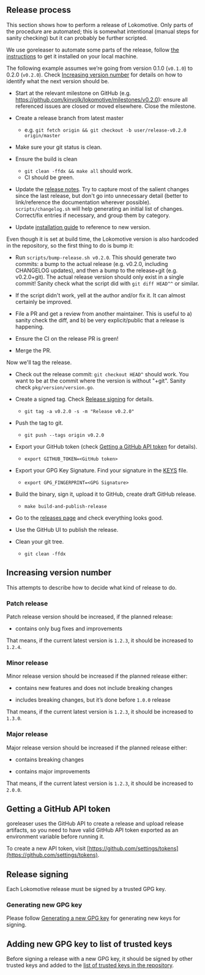 ## Release process

This section shows how to perform a release of Lokomotive. Only parts of the
procedure are automated; this is somewhat intentional (manual steps for sanity
checking) but it can probably be further scripted.

We use goreleaser to automate some parts of the release, follow [the
instructions](https://goreleaser.com/install/) to get it installed on your
local machine.

The following example assumes we’re going from version 0.1.0 (`v0.1.0`) to
0.2.0 (`v0.2.0`). Check [Increasing version number](#increasing-version-number)
for details on how to identify what the next version should be.

- Start at the relevant milestone on GitHub (e.g.
  https://github.com/kinvolk/lokomotive/milestones/v0.2.0): ensure all
  referenced issues are closed or moved elsewhere. Close the milestone.

- Create a release branch from latest master
  - e.g. `git fetch origin && git checkout -b user/release-v0.2.0 origin/master`

- Make sure your git status is clean.

- Ensure the build is clean
  - `git clean -ffdx && make all` should work.
  - CI should be green.

- Update the [release notes](../CHANGELOG.md). Try to capture most of the salient
  changes since the last release, but don't go into unnecessary detail (better
  to link/reference the documentation wherever possible).
  `scripts/changelog.sh` will help generating an initial list of changes.
  Correct/fix entries if necessary, and group them by category.

- Update [installation guide](../docs/installer/lokoctl.md) to reference to new
  version.

Even though it is set at build time, the Lokomotive version is also hardcoded
in the repository, so the first thing to do is bump it:

- Run `scripts/bump-release.sh v0.2.0`. This should generate two commits: a bump
  to the actual release (e.g. v0.2.0, including CHANGELOG updates), and then a
  bump to the release+git (e.g. v0.2.0+git). The actual release version should
  only exist in a single commit! Sanity check what the script did with `git
  diff HEAD^^` or similar.

- If the script didn't work, yell at the author and/or fix it. It can almost certainly be improved.

- File a PR and get a review from another maintainer. This is useful to a)
  sanity check the diff, and b) be very explicit/public that a release is
  happening.

- Ensure the CI on the release PR is green!

- Merge the PR.

Now we'll tag the release.

- Check out the release commit: `git checkout HEAD^` should work. You want to
  be at the commit where the version is without "+git". Sanity check
  `pkg/version/version.go`.

- Create a signed tag. Check [Release signing](#release-signing) for details.
  - `git tag -a v0.2.0 -s -m "Release v0.2.0"`

- Push the tag to git.
  - `git push --tags origin v0.2.0`

- Export your GitHub token (check [Getting a GitHub API token](#getting-a-github-api-token) for details).
  - `export GITHUB_TOKEN=<GitHub token>`

- Export your GPG Key Signature. Find your signature in the [KEYS](KEYS.md) file.
  - `export GPG_FINGERPRINT=<GPG Signature>`

- Build the binary, sign it, upload it to GitHub, create draft GitHub release.
  - `make build-and-publish-release`

- Go to the [releases page](https://github.com/kinvolk/lokomotive/releases) and
  check everything looks good.

- Use the GitHub UI to publish the release.

- Clean your git tree.
  - `git clean -ffdx`

## Increasing version number

This attempts to describe how to decide what kind of release to do.

### Patch release

Patch release version should be increased, if the planned release:

- contains only bug fixes and improvements

That means, if the current latest version is `1.2.3`, it should be increased to `1.2.4`.

### Minor release

Minor release version should be increased if the planned release either:

- contains new features and does not include breaking changes

- includes breaking changes, but it’s done before `1.0.0` release

That means, if the current latest version is `1.2.3`, it should be increased to `1.3.0`.

### Major release

Major release version should be increased if the planned release either:

- contains breaking changes

- contains major improvements

That means, if the current latest version is `1.2.3`, it should be increased to `2.0.0`.

## Getting a GitHub API token

goreleaser uses the GitHub API to create a release and upload release
artifacts, so you need to have valid GitHub API token exported as an
environment variable before running it.

To create a new API token, visit
[https://github.com/settings/tokens](https://github.com/settings/tokens).

## Release signing

Each Lokomotive release must be signed by a trusted GPG key.

### Generating new GPG key

Please follow [Generating a new GPG
key](https://help.github.com/en/github/authenticating-to-github/generating-a-new-gpg-key)
for generating new keys for signing.

## Adding new GPG key to list of trusted keys

Before signing a release with a new GPG key, it should be signed by other trusted
keys and added to the [list of trusted keys in the repository](KEYS.md).
